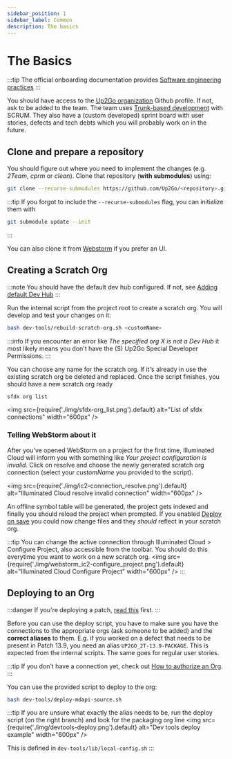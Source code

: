 ```yaml
---
sidebar_position: 1
sidebar_label: Common
description: The basics
---
```


# The Basics

:::tip
The official onboarding documentation provides [Software engineering practices](https://sites.google.com/up2go.com/up2go-devson-boarding/software-engineering-practices)
:::

You should have access to the [Up2Go organization](https://github.com/Up2Go) Github profile. If not, ask to be added to the team. The team uses [Trunk-based development](https://www.atlassian.com/continuous-delivery/continuous-integration/trunk-based-development) with SCRUM. They also have a (custom developed) sprint board with user stories, defects and tech debts which you will probably work on in the future.

## Clone and prepare a repository

You should figure out where you need to implement the changes (e.g. _2Team_, _cprm_ or _clean_). Clone that repository (**with submodules**) using:
```bash
git clone --recurse-submodules https://github.com/Up2Go/<repository>.git 
```
:::tip
If you forgot to include the `--recurse-submodules` flag, you can initialize them with
```bash
git submodule update --init
```
:::

You can also clone it from [Webstorm](/environment/webstorm#github) if you prefer an UI.

## Creating a Scratch Org

:::note
You should have the default dev hub configured. If not, see [Adding default Dev Hub](/environment/sfdx#adding-default-dev-hub)
:::

Run the internal script from the project root to create a scratch org. You will develop and test your changes on it:
```bash
bash dev-tools/rebuild-scratch-org.sh <customName>
```

:::info
If you encounter an error like _The specified org X is not a Dev Hub_ it most likely means you don't have the (S) Up2Go Special Developer Permissions.
:::

You can choose any name for the scratch org. If it's already in use the existing scratch org be deleted and replaced. Once the script finishes, you should have a new scratch org ready
```bash
sfdx org list
```

<img
  src={require('./img/sfdx-org_list.png').default}
  alt="List of sfdx connections"
  width="600px" 
/>


### Telling WebStorm about it

After you've opened WebStorm on a project for the first time, Illuminated Cloud will inform you with something like _Your project configuration is invalid_. Click on resolve and choose the newly generated scratch org connection (select your _customName_ you provided to the script).

<img
  src={require('./img/ic2-connection_resolve.png').default}
  alt="Illuminated Cloud resolve invalid connection"
  width="600px"
/>

An offline symbol table will be generated, the project gets indexed and finally you should reload the project when prompted. If you enabled [Deploy on save](http://localhost:3000/environment/webstorm#illuminatedcloud) you could now change files and they _should_ reflect in your scratch org.

:::tip
You can change the active connection through Illuminated Cloud > Configure Project, also accessible from the toolbar. You should do this everytime you want to work on a new scratch org.
<img
    src={require('./img/webstorm_ic2-configure_project.png').default}
    alt="Illuminated Cloud Configure Project"
    width="600px"
/>
:::


## Deploying to an Org

:::danger
If you're deploying a patch, [read this](/contributing-code/user-stories#working-on-defects) first.
:::

Before you can use the deploy script, you have to make sure you have the connections to the appropriate orgs (ask someone to be added) and the **correct aliases** to them. E.g. if you worked on a defect that needs to be present in Patch 13.9, you need an alias `UP2GO_2T-13.9-PACKAGE`. This is expected from the internal scripts. The same goes for regular user stories.

:::tip
If you don't have a connection yet, check out [How to authorize an Org](/environment/sfdx#authorizing-an-org).
:::

You can use the provided script to deploy to the org:
```bash
bash dev-tools/deploy-mdapi-source.sh
```

:::tip
If you are unsure what exactly the alias needs to be, run the deploy script (on the right branch) and look for the packaging org line
<img 
  src={require('./img/devtools-deploy.png').default}
  alt="Dev tools deploy example"
  width="600px"
/>

This is defined in `dev-tools/lib/local-config.sh`
:::


